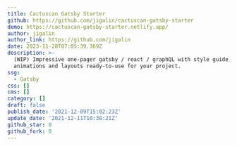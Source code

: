 ```yaml
---
title: Cactuscan Gatsby Starter
github: https://github.com/jigalin/cactuscan-gatsby-starter
demo: https://cactuscan-gatsby-starter.netlify.app/
author: jigalin
author_link: https://github.com/jigalin
date: 2023-11-28T07:05:39.369Z
description: >-
  (WIP) Impressive one-pager gatsby / react / graphQL with style guide,
  animations and layouts ready-to-use for your project.
ssg:
  - Gatsby
css: []
cms: []
category: []
draft: false
publish_date: '2021-12-09T15:02:23Z'
update_date: '2021-12-11T10:38:21Z'
github_star: 0
github_fork: 0
---
```

